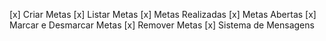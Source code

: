 [x] Criar Metas
[x] Listar Metas
    [x] Metas Realizadas
    [x] Metas Abertas
[x] Marcar e Desmarcar Metas
[x] Remover Metas
[x] Sistema de Mensagens